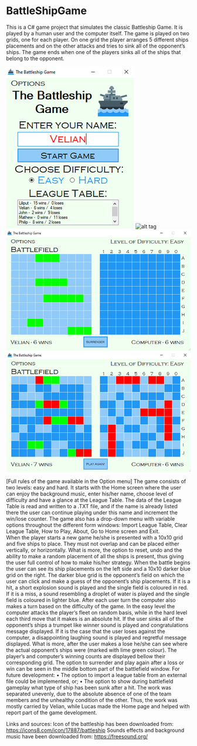 # BattleShipGame

This is a C# game project that simulates the classic Battleship Game. It is played by a human user and the computer itself. The game is played on two grids, one for each player. On one grid the player arranges 5 different ships placements and on the other attacks and tries to sink all of the opponent’s ships. The game ends when one of the players sinks all of the ships that belong to the opponent.

![alt tag](screenshots/home.png)
![alt tag](screenshots/shipselection.png)
![alt tag](screenshots/gameplay1.png)
![alt tag](screenshots/gameplay2.png)

[Full rules of the game available in the Option menu]
The game consists of two levels: easy and hard. It starts with the Home screen where the user can enjoy the background music, enter his/her name, choose level of difficulty and have a glance at the League Table. The data of the League Table is read and written to a .TXT file, and if the name is already listed there the user can continue playing under this name and increment the win/lose counter. The game also has a drop-down menu with variable options throughout the different form windows: Import League Table, Clear League Table, How to Play, About, Go to Home screen and Exit.  
When the player starts a new game he/she is presented with a 10x10 grid and five ships to place. They must not overlap and can be placed either vertically, or horizontally. What is more, the option to reset, undo and the ability to make a random placement of all the ships is present, thus giving the user full control of how to make his/her strategy. 
When the battle begins the user can see its ship placements on the left side and a 10x10 darker blue grid on the right. The darker blue grid is the opponent’s field on which the user can click and make a guess of the opponent’s ship placements. If it is a hit, a short explosion sound is played and the single field is coloured in red. If it is a miss, a sound resembling a droplet of water is played and the single field is coloured in lighter blue. After each user turn the computer also makes a turn based on the difficulty of the game. In the easy level the computer attacks the player’s fleet on random basis, while in the hard level each third move that it makes is an absolute hit.  If the user sinks all of the opponent’s ships a trumpet like winner sound is played and congratulations message displayed. If it is the case that the user loses against the computer, a disappointing laughing sound is played and regretful message displayed. What is more, after the user makes a lose he/she can see where the actual opponent’s ships were (marked with lime green colour). 
The player’s and computer’s winning counts are displayed bellow their corresponding grid. The option to surrender and play again after a loss or win can be seen in the middle bottom part of the battlefield window.
For future development:
•	The option to import a league table from an external file could be implemented, or;
•	The option to show during battlefield gameplay what type of ship has been sunk after a hit.
The work was separated unevenly, due to the absolute absence of one of the team members and the unhealthy condition of the other. Thus, the work was mostly carried by Velian, while Lucas made the Home page and helped with report part of the game development. 

Links and sources:
Icon of the battleship has been downloaded from: https://icons8.com/icon/17887/battleship
Sounds effects and background music have been downloaded from: https://freesound.org/
